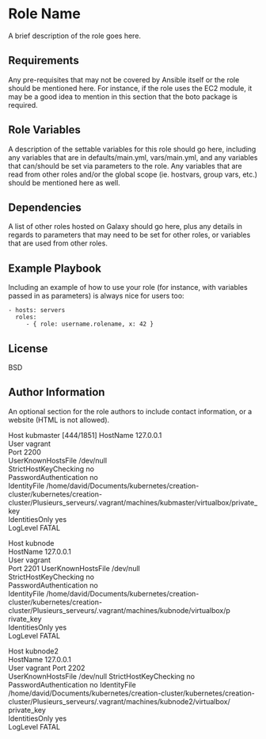 Role Name
=========

A brief description of the role goes here.

Requirements
------------

Any pre-requisites that may not be covered by Ansible itself or the role should be mentioned here. For instance, if the role uses the EC2 module, it may be a good idea to mention in this section that the boto package is required.

Role Variables
--------------

A description of the settable variables for this role should go here, including any variables that are in defaults/main.yml, vars/main.yml, and any variables that can/should be set via parameters to the role. Any variables that are read from other roles and/or the global scope (ie. hostvars, group vars, etc.) should be mentioned here as well.

Dependencies
------------

A list of other roles hosted on Galaxy should go here, plus any details in regards to parameters that may need to be set for other roles, or variables that are used from other roles.

Example Playbook
----------------

Including an example of how to use your role (for instance, with variables passed in as parameters) is always nice for users too:

    - hosts: servers
      roles:
         - { role: username.rolename, x: 42 }

License
-------

BSD

Author Information
------------------

An optional section for the role authors to include contact information, or a website (HTML is not allowed).

Host kubmaster                                                                                                                              [444/1851]
  HostName 127.0.0.1                                                                                                                                  
  User vagrant                                                                                                                                        
  Port 2200                                                                                                                                           
  UserKnownHostsFile /dev/null                                                                                                                        
  StrictHostKeyChecking no                                                                                                                            
  PasswordAuthentication no                                                                                                                           
  IdentityFile /home/david/Documents/kubernetes/creation-cluster/kubernetes/creation-cluster/Plusieurs_serveurs/.vagrant/machines/kubmaster/virtualbox/private_key                                                                                                                                          
  IdentitiesOnly yes                                                                                                                                  
  LogLevel FATAL                                                                                                                                      
                                                                                                                                                      
Host kubnode                                                                                                                                          
  HostName 127.0.0.1                                                                                                                                  
  User vagrant                                                                                                                                        
  Port 2201                                                                                                                                             UserKnownHostsFile /dev/null                                                                                                                        
  StrictHostKeyChecking no                                                                                                                            
  PasswordAuthentication no                                                                                                                           
  IdentityFile /home/david/Documents/kubernetes/creation-cluster/kubernetes/creation-cluster/Plusieurs_serveurs/.vagrant/machines/kubnode/virtualbox/p
rivate_key                                                                                                                                            
  IdentitiesOnly yes                                                                                                                                  
  LogLevel FATAL                                                                                                                                      
                                                                                                                                                      
Host kubnode2                                                                                                                                         
  HostName 127.0.0.1                                                                                                                                  
  User vagrant                                                                                                                                          Port 2202                                                                                                                                           
  UserKnownHostsFile /dev/null                                                                                                                          StrictHostKeyChecking no                                                                                                                            
  PasswordAuthentication no                                                                                                                             IdentityFile /home/david/Documents/kubernetes/creation-cluster/kubernetes/creation-cluster/Plusieurs_serveurs/.vagrant/machines/kubnode2/virtualbox/
private_key                                                                                                                                           
  IdentitiesOnly yes                                                                                                                                  
  LogLevel FATAL